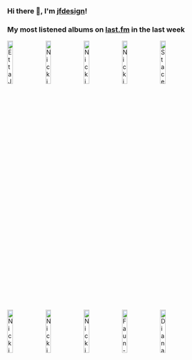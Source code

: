 ### Hi there 👋, I'm [jfdesign](https://blog.jfdesignnet.com)!

### My most listened albums on [last.fm](https://www.last.fm/user/jfdesignnet) in the last week

[<img src='https://lastfm.freetls.fastly.net/i/u/300x300/d70fb099c5594b1f829dfe2752fe08a4.jpg' width='16%' height='16%' alt='Etta James - Heart & Soul: A Retrospective'>](https://www.last.fm/music/etta%2bjames/heart%2b%2526%2bsoul%253a%2ba%2bretrospective)&nbsp;
[<img src='https://lastfm.freetls.fastly.net/i/u/300x300/a41b676b6e94a277aeab2e7deb889358.jpg' width='16%' height='16%' alt='Nicki Parrott - Angel Eyes'>](https://www.last.fm/music/nicki%2bparrott/angel%2beyes)&nbsp;
[<img src='https://lastfm.freetls.fastly.net/i/u/300x300/511b55982856be1ba3b7ff6056106dd1.jpg' width='16%' height='16%' alt='Nicki Parrott - Sentimental Journey'>](https://www.last.fm/music/nicki%2bparrott/sentimental%2bjourney)&nbsp;
[<img src='https://lastfm.freetls.fastly.net/i/u/300x300/dfbeb5fb87a3723c4202543a019db14d.jpg' width='16%' height='16%' alt='Nicki Parrott - Yesterday Once More'>](https://www.last.fm/music/nicki%2bparrott/yesterday%2bonce%2bmore)&nbsp;
[<img src='https://lastfm.freetls.fastly.net/i/u/300x300/01e9370e5271fb039110cf99d1553558.jpg' width='16%' height='16%' alt='Stacey Kent - Its A Wonderful World'>](https://www.last.fm/music/stacey%2bkent/it%2527s%2ba%2bwonderful%2bworld)&nbsp;
<br>
[<img src='https://lastfm.freetls.fastly.net/i/u/300x300/1bd9744bdebc34f83523b7ff4b596751.jpg' width='16%' height='16%' alt='Nicki Parrott - From New York To Paris'>](https://www.last.fm/music/nicki%2bparrott/from%2bnew%2byork%2bto%2bparis)&nbsp;
[<img src='https://lastfm.freetls.fastly.net/i/u/300x300/b96429822b40dfdb2fb6e8b98b7b8c70.jpg' width='16%' height='16%' alt='Nicki Parrott - Papa Loves Mambo'>](https://www.last.fm/music/nicki%2bparrott/papa%2bloves%2bmambo)&nbsp;
[<img src='https://lastfm.freetls.fastly.net/i/u/300x300/dc01f76af0d244357d8bfa47737f926e.jpg' width='16%' height='16%' alt='Nicki Parrott - Unforgettable'>](https://www.last.fm/music/nicki%2bparrott/unforgettable)&nbsp;
[<img src='https://lastfm.freetls.fastly.net/i/u/300x300/29aa79d0da55bdf5b1c7229ffbd13689.jpg' width='16%' height='16%' alt='Faun - Midgard (Tour Edition)'>](https://www.last.fm/music/faun/midgard%2b%2528tour%2bedition%2529)&nbsp;
[<img src='https://lastfm.freetls.fastly.net/i/u/300x300/3ff11fd6addc42a4aed78200c2732727.jpg' width='16%' height='16%' alt='Diana Krall - Love Scenes'>](https://www.last.fm/music/diana%2bkrall/love%2bscenes)&nbsp;
<br>
